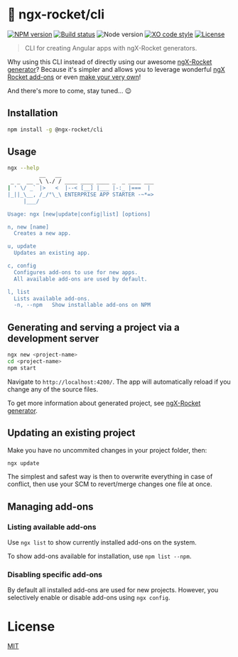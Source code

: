# :rocket: ngx-rocket/cli

[![NPM version](https://img.shields.io/npm/v/@ngx-rocket/cli.svg)](https://www.npmjs.com/package/@ngx-rocket/cli)
[![Build status](https://img.shields.io/travis/ngx-rocket/cli/master.svg)](https://travis-ci.org/ngx-rocket/cli)
![Node version](https://img.shields.io/badge/node-%3E%3D6.0.0-brightgreen.svg)
[![XO code style](https://img.shields.io/badge/code_style-XO-5ed9c7.svg)](https://github.com/sindresorhus/xo)
[![License](https://img.shields.io/badge/license-MIT-blue.svg)](LICENSE)

> CLI for creating Angular apps with ngX-Rocket generators.

Why using this CLI instead of directly using our awesome
[ngX-Rocket generator](https://github.com/ngx-rocket/generator-ngx-rocket)?
Because it's simpler and allows you to leverage wonderful
[ngX Rocket add-ons](https://www.npmjs.com/search?q=ngx-rocket-addon) or even
[make your very own](https://github.com/ngx-rocket/generator-ngx-rocket-addon)!

And there's more to come, stay tuned... :wink:

## Installation

```bash
npm install -g @ngx-rocket/cli
```

## Usage

```bash
ngx --help
          __   __
 _ _  __ _\ \./ / ____ ____ ____ _  _ ____ ___
| ' \/ _` |>   <  |--< [__] |___ |-:_ |===  |
|_||_\__, /_/°\_\ ENTERPRISE APP STARTER -~*=>
     |___/

Usage: ngx [new|update|config|list] [options]

n, new [name]
  Creates a new app.

u, update
  Updates an existing app.

c, config
  Configures add-ons to use for new apps.
  All available add-ons are used by default.

l, list
  Lists available add-ons.
  -n, --npm   Show installable add-ons on NPM
```

## Generating and serving a project via a development server

```bash
ngx new <project-name>
cd <project-name>
npm start
```

Navigate to `http://localhost:4200/`.
The app will automatically reload if you change any of the source files.

To get more information about generated project, see
[ngX-Rocket generator](https://github.com/ngx-rocket/generator-ngx-rocket).

## Updating an existing project

Make you have no uncommited changes in your project folder, then:
```bash
ngx update
```

The simplest and safest way is then to overwrite everything in case of conflict, then use your SCM to revert/merge
changes one file at once.

## Managing add-ons

### Listing available add-ons

Use `ngx list` to show currently installed add-ons on the system.

To show add-ons available for installation, use `npm list --npm`.

### Disabling specific add-ons

By default all installed add-ons are used for new projects.
However, you selectively enable or disable add-ons using `ngx config`.

# License

[MIT](LICENSE)
